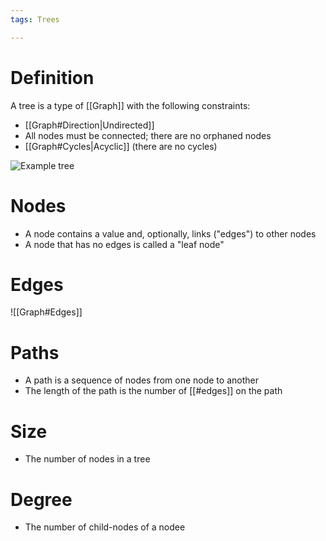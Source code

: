 ```yaml
---
tags: Trees

---
```

# Definition
A tree is a type of [[Graph]] with the following constraints:
- [[Graph#Direction|Undirected]]
- All nodes must be connected; there are no orphaned nodes
- [[Graph#Cycles|Acyclic]] (there are no cycles)

![Example tree](https://upload.wikimedia.org/wikipedia/commons/thumb/2/24/Tree_graph.svg/1200px-Tree_graph.svg.png)

# Nodes
- A node contains a value and, optionally, links ("edges") to other nodes
- A node that has no edges is called a "leaf node"

# Edges
![[Graph#Edges]]

# Paths
- A path is a sequence of nodes from one node to another
- The length of the path is the number of [[#edges]] on the path

# Size
- The number of nodes in a tree

# Degree
- The number of child-nodes of a nodee